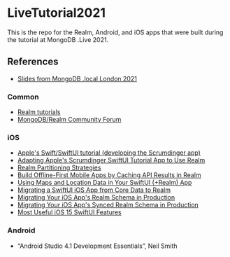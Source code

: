 # LiveTutorial2021

This is the repo for the Realm, Android, and iOS apps that were built during the tutorial at MongoDB .Live 2021.

## References
- [Slides from MongoDB .local London 2021](https://docs.google.com/presentation/d/1s4mghiqOpsKRTNgqPdTq63Lv3XPAtIbjk8ZM9H7P2lQ/)
### Common
- [Realm tutorials](https://docs.mongodb.com/realm/sdk/)
- [MongoDB/Realm Community Forum](https://developer.mongodb.com/community/forums/)

### iOS
- [Apple's Swift/SwiftUI tutorial (developing the Scrumdinger app)](https://developer.apple.com/tutorials/app-dev-training)
- [Adapting Apple's Scrumdinger SwiftUI Tutorial App to Use Realm](https://developer.mongodb.com/how-to/realm-swiftui-scrumdinger-migration/)
- [Realm Partitioning Strategies](https://developer.mongodb.com/how-to/realm-partitioning-strategies/)
- [Build Offline-First Mobile Apps by Caching API Results in Realm](https://www.mongodb.com/developer/how-to/realm-api-cache/)
- [Using Maps and Location Data in Your SwiftUI (+Realm) App](https://www.mongodb.com/developer/how-to/realm-swiftui-maps-location/)
- [Migrating a SwiftUI iOS App from Core Data to Realm](https://www.mongodb.com/developer/how-to/realm-migrate-from-core-data-swiftui/)
- [Migrating Your iOS App's Realm Schema in Production](https://www.mongodb.com/developer/how-to/realm-schema-migration/)
- [Migrating Your iOS App's Synced Realm Schema in Production](https://www.mongodb.com/developer/how-to/realm-sync-migration/)
- [Most Useful iOS 15 SwiftUI Features](https://www.mongodb.com/developer/how-to/realm-ios15-swiftui/)

### Android
- “Android Studio 4.1 Development Essentials”, Neil Smith
